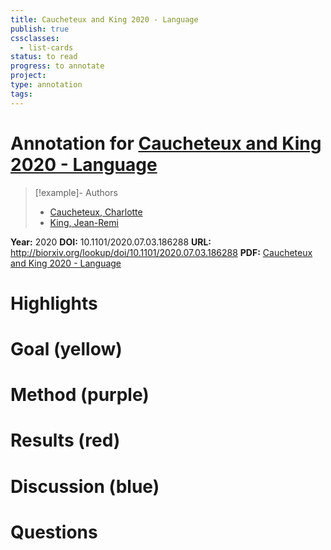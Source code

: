 ```yaml
---
title: Caucheteux and King 2020 - Language
publish: true
cssclasses:
  - list-cards
status: to read
progress: to annotate
project:
type: annotation
tags:
---
```

# Annotation for [Caucheteux and King 2020 - Language](Papers/References/Caucheteux%20and%20King%202020%20-%20Language)

> [!example]- Authors
> - [Caucheteux, Charlotte](Caucheteux%2C%20Charlotte)
> - [King, Jean-Remi](King%2C%20Jean-Remi)

**Year:** 2020
**DOI:** 10.1101/2020.07.03.186288
**URL:** http://biorxiv.org/lookup/doi/10.1101/2020.07.03.186288
**PDF:** [Caucheteux and King 2020 - Language](Papers/PDFs/Caucheteux%20and%20King%202020%20-%20Language%20processing%20in%20brains%20and%20deep%20neural%20networks%20computational%20convergence%20and%20its%20limits.pdf)

# Highlights


# Goal (yellow)


# Method (purple)


# Results (red)


# Discussion (blue)


# Questions

